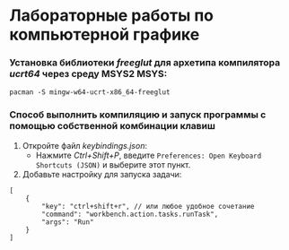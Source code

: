 # Лабораторные работы по компьютерной графике
### Установка библиотеки *freeglut* для архетипа компилятора *ucrt64* через среду MSYS2 MSYS:
```
pacman -S mingw-w64-ucrt-x86_64-freeglut
```
### Способ выполнить компиляцию и запуск программы с помощью собственной комбинации клавиш
1. Откройте файл *keybindings.json*:
    - Нажмите *Ctrl+Shift+P*, введите `Preferences: Open Keyboard Shortcuts (JSON)` и выберите этот пункт.
2. Добавьте настройку для запуска задачи:
```
[
    {
        "key": "ctrl+shift+r", // или любое удобное сочетание
        "command": "workbench.action.tasks.runTask",
        "args": "Run"
    }
]
```
